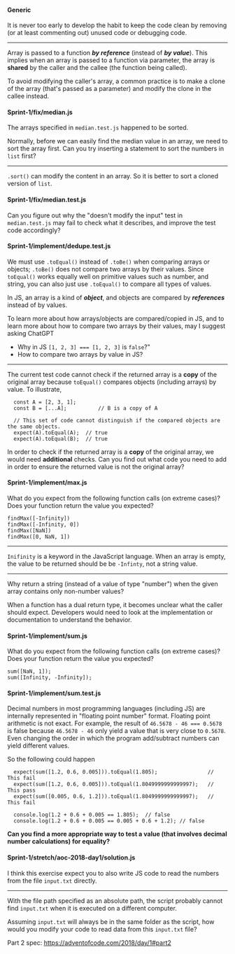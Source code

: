 #### Generic

It is never too early to develop the habit to keep the code clean by removing 
(or at least commenting out) unused code or debugging code.

---

Array is passed to a function ***by reference***  (instead of ***by value***). This implies when an array is passed to a function via parameter, the array is **shared** by the caller and the callee (the function being called).

To avoid modifying the caller's array, a common practice is to make a clone of the array (that's passed as a parameter) and modify the clone in the callee instead.

#### Sprint-1/fix/median.js

The arrays specified in `median.test.js` happened to be sorted.

Normally, before we can easily find the median value in an array, we need to sort the array first.
Can you try inserting a statement to sort the numbers in `list` first? 

---

`.sort()` can modify the content in an array. So it is better to sort a cloned version of `list`.
#### Sprint-1/fix/median.test.js

Can you figure out why the "doesn't modify the input" test in `median.test.js` may fail to check what it describes, and improve the test code accordingly?

#### Sprint-1/implement/dedupe.test.js

We must use `.toEqual()` instead of `.toBe()` when comparing arrays or objects; `.toBe()` does not compare two arrays by their values. Since `toEqual()` works equally well on primitive values such as number, and string, you can also just use `.toEqual()` to compare all types of values.

In JS, an array is a kind of ***object***, and objects are compared by ***references*** instead of by values.

To learn more about how arrays/objects are compared/copied in JS, and to learn more about how to compare two arrays by their values, may I suggest asking ChatGPT
- Why in JS `[1, 2, 3] === [1, 2, 3]` is `false`?" 
- How to compare two arrays by value in JS?

---
The current test code cannot check if the returned array is a **copy** of the original array because `toEqual()` compares objects (including arrays) by value. To illustrate,

```
  const A = [2, 3, 1];
  const B = [...A];          // B is a copy of A
    
  // This set of code cannot distinguish if the compared objects are the same objects.
  expect(A).toEqual(A);  // true
  expect(A).toEqual(B);  // true
```

In order to check if the returned array is a **copy** of the original array, we would need **additional** checks. 
Can you find out what code you need to add in order to ensure the returned value is not the original array?


#### Sprint-1/implement/max.js
What do you expect from the following function calls (on extreme cases)?
Does your function return the value you expected?

```
findMax([-Infinity])
findMax([-Infinity, 0])
findMax([NaN])
findMax([0, NaN, 1])
```
---

`Inifinity` is a keyword in the JavaScript language. When an array is empty, the value to be returned 
should be be `-Infinty`, not a string value.

---
Why return a string (instead of a value of type "number") when the given array contains only non-number values?

When a function has a dual return type, it becomes unclear what the caller should expect. Developers would need to look at the implementation or documentation to understand the behavior.

#### Sprint-1/implement/sum.js

What do you expect from the following function calls (on extreme cases)?
Does your function return the value you expected?

```
sum([NaN, 1]);
sum([Infinity, -Infinity]);
```


#### Sprint-1/implement/sum.test.js

Decimal numbers in most programming languages (including JS) are internally represented in "floating point number" format. Floating point arithmetic is not exact. For example, the result of `46.5678 - 46 === 0.5678` is false because `46.5678 - 46` only yield a value that is very close to `0.5678`. Even changing the order in which the program add/subtract numbers can yield different values.

So the following could happen
```
  expect(sum([1.2, 0.6, 0.005])).toEqual(1.805);                // This fail
  expect(sum([1.2, 0.6, 0.005])).toEqual(1.8049999999999997);   // This pass
  expect(sum([0.005, 0.6, 1.2])).toEqual(1.8049999999999997);   // This fail

  console.log(1.2 + 0.6 + 0.005 == 1.805);  // false
  console.log(1.2 + 0.6 + 0.005 == 0.005 + 0.6 + 1.2); // false
```

**Can you find a more appropriate way to test a value (that involves decimal number calculations) for equality?**

#### Sprint-1/stretch/aoc-2018-day1/solution.js
I think this exercise expect you to also write JS code to read the numbers from the file `input.txt` directly.

---
With the file path specified as an absolute path, the script probably cannot find `input.txt` when it is executed on a different computer.

Assuming `input.txt` will always be in the same folder as the script, how would you modify your code to read data from this `input.txt` file?

Part 2 spec: https://adventofcode.com/2018/day/1#part2

